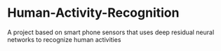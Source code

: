 # Human-Activity-Recognition
A project based on smart phone sensors that uses deep residual neural networks to recognize human activities

